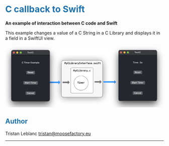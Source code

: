# <font color='#1E72AD'>C callback to Swift</font>
**An example of interaction between C code and Swift**

This example changes a value of a C String in a C Library and displays it in a field in a SwiftUI view.

![Snapshot](MyCLibraryInterfaceScheme.jpg)

## <font color='#1E72AD'>Author</font>

Tristan Leblanc <tristan@moosefactory.eu>

***

